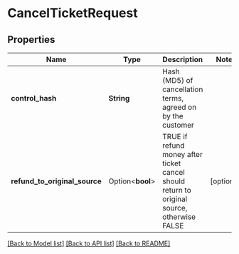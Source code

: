 # CancelTicketRequest

## Properties

Name | Type | Description | Notes
------------ | ------------- | ------------- | -------------
**control_hash** | **String** | Hash (MD5) of cancellation terms, agreed on by the customer | 
**refund_to_original_source** | Option<**bool**> | TRUE if refund money after ticket cancel should return to original source, otherwise FALSE | [optional]

[[Back to Model list]](../README.md#documentation-for-models) [[Back to API list]](../README.md#documentation-for-api-endpoints) [[Back to README]](../README.md)


